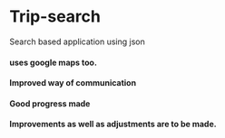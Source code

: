 # Trip-search
Search based application using json
#### uses google maps too.
#### Improved way of communication
#### Good progress made
#### Improvements as well as adjustments are to be made.
